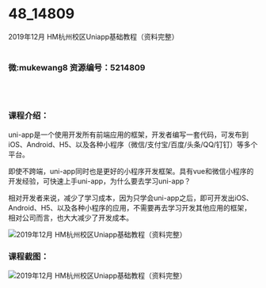 # 48_14809
2019年12月 HM杭州校区Uniapp基础教程（资料完整）
<br/></br>
<h3>微:mukewang8 资源编号：5214809</h3>
<br/></br>
<h3>课程介绍：</h3>
<p>uni-app是一个使用开发所有前端应用的框架，开发者编写一套代码，可发布到iOS、Android、H5、以及各种小程序（微信/支付宝/百度/头条/QQ/钉钉）等多个平台。</p>
<p>即使不跨端，uni-app同时也是更好的小程序开发框架。具有vue和微信小程序的开发经验，可快速上手uni-app，为什么要去学习uni-app？</p>
<p>相对开发者来说，减少了学习成本，因为只学会uni-app之后，即可开发出iOS、Android、H5、以及各种小程序的应用，不需要再去学习开发其他应用的框架，相对公司而言，也大大减少了开发成本。</p>
<p><img src="https://www.ko996.com/wp-content/uploads/img/2020/08/1-30-300x204.png" alt="2019年12月 HM杭州校区Uniapp基础教程（资料完整）"></p>
<div class="info-desc">
<h3>课程截图：</h3>
<p><img src="https://www.ko996.com/wp-content/uploads/img/2020/08/2-28.png" alt="2019年12月 HM杭州校区Uniapp基础教程（资料完整）"></p>


			
</div>
